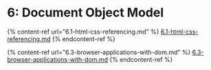 # 6: Document Object Model

{% content-ref url="6.1-html-css-referencing.md" %}
[6.1-html-css-referencing.md](6.1-html-css-referencing.md)
{% endcontent-ref %}

{% content-ref url="6.3-browser-applications-with-dom.md" %}
[6.3-browser-applications-with-dom.md](6.3-browser-applications-with-dom.md)
{% endcontent-ref %}
